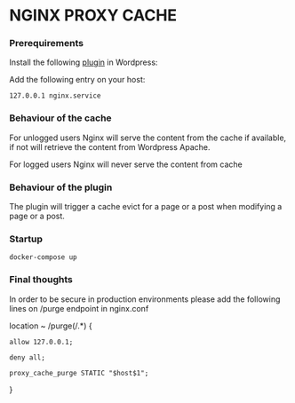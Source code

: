 # NGINX PROXY CACHE

### Prerequirements

Install the following [plugin](https://wordpress.org/plugins/nginx-proxy-cache-purge) in Wordpress:

Add the following entry on your host:

`127.0.0.1 nginx.service`

### Behaviour of the cache

For unlogged users Nginx will serve the content from the cache if available, if not will retrieve the content from Wordpress Apache.

For logged users Nginx will never serve the content from cache

### Behaviour of the plugin

The plugin will trigger a cache evict for a page or a post when modifying a page or a post.

### Startup

`docker-compose up`

### Final thoughts 

In order to be secure in production environments please add the following lines on /purge endpoint in nginx.conf

location ~ /purge(/.*) {

	allow 127.0.0.1;
	
	deny all;
	
	proxy_cache_purge STATIC "$host$1";
}


